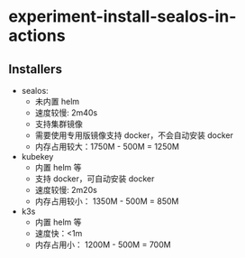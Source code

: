 # experiment-install-sealos-in-actions

## Installers

- sealos: 
  - 未内置 helm 
  - 速度较慢: 2m40s
  - 支持集群镜像
  - 需要使用专用版镜像支持 docker，不会自动安装 docker
  - 内存占用较大：1750M - 500M = 1250M
- kubekey
  - 内置 helm 等
  - 支持 docker，可自动安装 docker
  - 速度较慢: 2m20s
  - 内存占用较小： 1350M - 500M = 850M
- k3s
  - 内置 helm 等
  - 速度快：<1m
  - 内存占用小： 1200M - 500M = 700M 
